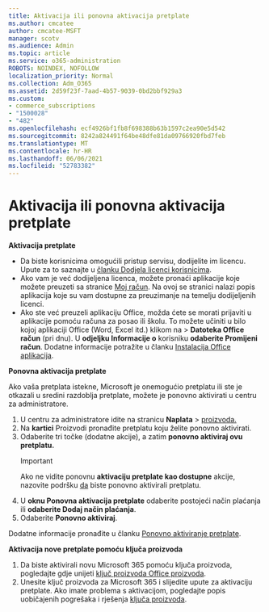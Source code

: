 ```yaml
---
title: Aktivacija ili ponovna aktivacija pretplate
ms.author: cmcatee
author: cmcatee-MSFT
manager: scotv
ms.audience: Admin
ms.topic: article
ms.service: o365-administration
ROBOTS: NOINDEX, NOFOLLOW
localization_priority: Normal
ms.collection: Adm_O365
ms.assetid: 2d59f23f-7aad-4b57-9039-0bd2bbf929a3
ms.custom:
- commerce_subscriptions
- "1500028"
- "482"
ms.openlocfilehash: ecf4926bf1fb8f698388b63b1597c2ea90e5d542
ms.sourcegitcommit: 8242a824491f64be48dfe81da09766920fbd7feb
ms.translationtype: MT
ms.contentlocale: hr-HR
ms.lasthandoff: 06/06/2021
ms.locfileid: "52783382"
---
```

# <a name="activate-or-reactivate-a-subscription"></a>Aktivacija ili ponovna aktivacija pretplate

**Aktivacija pretplate**

- Da biste korisnicima omogućili pristup servisu, dodijelite im licencu. Upute za to saznajte u [članku Dodjela licenci korisnicima](/microsoft-365/admin/manage/assign-licenses-to-users).
- Ako vam je već dodijeljena licenca, možete pronaći aplikacije koje možete preuzeti sa stranice [Moj račun](https://portal.office.com/account/#installs). Na ovoj se stranici nalazi popis aplikacija koje su vam dostupne za preuzimanje na temelju dodijeljenih licenci.
- Ako ste već preuzeli aplikaciju Office, možda ćete se morati prijaviti u aplikacije pomoću računa za posao ili školu. To možete učiniti u bilo kojoj aplikaciji Office (Word, Excel itd.) klikom na   >  **Datoteka Office račun** (pri dnu). U **odjeljku Informacije o** korisniku **odaberite Promijeni račun**. Dodatne informacije potražite u članku [Instalacija Office aplikacija](/microsoft-365/admin/setup/install-applications).

**Ponovna aktivacija pretplate**

Ako vaša pretplata istekne, Microsoft je onemogućio pretplatu ili ste je otkazali u sredini razdoblja pretplate, možete je ponovno aktivirati u centru za administratore.
  
1. U centru za administratore idite na stranicu **Naplata**  >  [proizvoda.](https://go.microsoft.com/fwlink/p/?linkid=842054)
2. Na **kartici** Proizvodi pronađite pretplatu koju želite ponovno aktivirati.
3. Odaberite tri točke (dodatne akcije), a zatim **ponovno aktiviraj ovu pretplatu.**
    > [!IMPORTANT]
    > Ako ne vidite ponovnu **aktivaciju pretplate kao dostupne** akcije, nazovite podršku [da](https://go.microsoft.com/fwlink/p/?linkid=518322) biste ponovno aktivirali pretplatu.
4. U **oknu Ponovna aktivacija pretplate** odaberite postojeći način plaćanja ili **odaberite Dodaj način plaćanja**.
5. Odaberite **Ponovno aktiviraj**.

Dodatne informacije pronađite u članku [Ponovno aktiviranje pretplate](/microsoft-365/commerce/subscriptions/reactivate-your-subscription).

**Aktivacija nove pretplate pomoću ključa proizvoda**

1. Da biste aktivirali novu Microsoft 365 pomoću ključa proizvoda, pogledajte gdje unijeti [ključ proizvoda Office proizvoda](https://support.office.com/article/where-to-enter-your-office-product-key-0a82e5ae-739e-4b92-a6f4-2ec780c185db).
2. Unesite ključ proizvoda za Microsoft 365 i slijedite upute za aktivaciju pretplate. Ako imate problema s aktivacijom, pogledajte popis uobičajenih pogrešaka i rješenja [ključa proizvoda](/microsoft-365/commerce/product-key-errors-and-solutions).